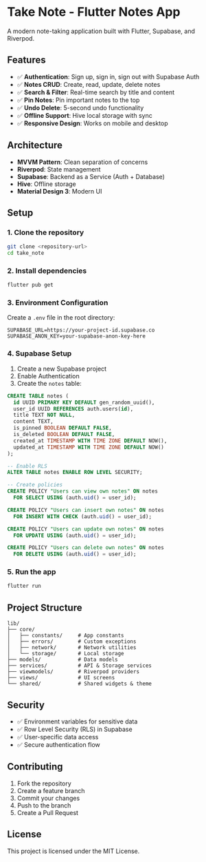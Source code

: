 # Take Note - Flutter Notes App

A modern note-taking application built with Flutter, Supabase, and Riverpod.

## Features

- ✅ **Authentication**: Sign up, sign in, sign out with Supabase Auth
- ✅ **Notes CRUD**: Create, read, update, delete notes
- ✅ **Search & Filter**: Real-time search by title and content
- ✅ **Pin Notes**: Pin important notes to the top
- ✅ **Undo Delete**: 5-second undo functionality
- ✅ **Offline Support**: Hive local storage with sync
- ✅ **Responsive Design**: Works on mobile and desktop

## Architecture

- **MVVM Pattern**: Clean separation of concerns
- **Riverpod**: State management
- **Supabase**: Backend as a Service (Auth + Database)
- **Hive**: Offline storage
- **Material Design 3**: Modern UI

## Setup

### 1. Clone the repository
```bash
git clone <repository-url>
cd take_note
```

### 2. Install dependencies
```bash
flutter pub get
```

### 3. Environment Configuration
Create a `.env` file in the root directory:
```env
SUPABASE_URL=https://your-project-id.supabase.co
SUPABASE_ANON_KEY=your-supabase-anon-key-here
```

### 4. Supabase Setup
1. Create a new Supabase project
2. Enable Authentication
3. Create the `notes` table:
```sql
CREATE TABLE notes (
  id UUID PRIMARY KEY DEFAULT gen_random_uuid(),
  user_id UUID REFERENCES auth.users(id),
  title TEXT NOT NULL,
  content TEXT,
  is_pinned BOOLEAN DEFAULT FALSE,
  is_deleted BOOLEAN DEFAULT FALSE,
  created_at TIMESTAMP WITH TIME ZONE DEFAULT NOW(),
  updated_at TIMESTAMP WITH TIME ZONE DEFAULT NOW()
);

-- Enable RLS
ALTER TABLE notes ENABLE ROW LEVEL SECURITY;

-- Create policies
CREATE POLICY "Users can view own notes" ON notes
  FOR SELECT USING (auth.uid() = user_id);

CREATE POLICY "Users can insert own notes" ON notes
  FOR INSERT WITH CHECK (auth.uid() = user_id);

CREATE POLICY "Users can update own notes" ON notes
  FOR UPDATE USING (auth.uid() = user_id);

CREATE POLICY "Users can delete own notes" ON notes
  FOR DELETE USING (auth.uid() = user_id);
```

### 5. Run the app
```bash
flutter run
```

## Project Structure

```
lib/
├── core/
│   ├── constants/     # App constants
│   ├── errors/        # Custom exceptions
│   ├── network/       # Network utilities
│   └── storage/       # Local storage
├── models/            # Data models
├── services/          # API & Storage services
├── viewmodels/        # Riverpod providers
├── views/             # UI screens
└── shared/            # Shared widgets & theme
```

## Security

- ✅ Environment variables for sensitive data
- ✅ Row Level Security (RLS) in Supabase
- ✅ User-specific data access
- ✅ Secure authentication flow

## Contributing

1. Fork the repository
2. Create a feature branch
3. Commit your changes
4. Push to the branch
5. Create a Pull Request

## License

This project is licensed under the MIT License.